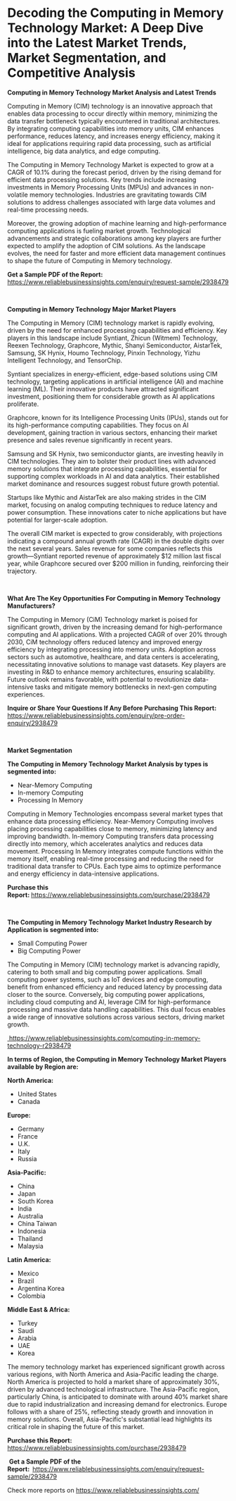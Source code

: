 <p><h1>Decoding the Computing in Memory Technology Market: A Deep Dive into the Latest Market Trends, Market Segmentation, and Competitive Analysis</h1></p><p><strong>Computing in Memory Technology Market Analysis and Latest Trends</strong></p>
<p><p>Computing in Memory (CIM) technology is an innovative approach that enables data processing to occur directly within memory, minimizing the data transfer bottleneck typically encountered in traditional architectures. By integrating computing capabilities into memory units, CIM enhances performance, reduces latency, and increases energy efficiency, making it ideal for applications requiring rapid data processing, such as artificial intelligence, big data analytics, and edge computing.</p><p>The Computing in Memory Technology Market is expected to grow at a CAGR of 10.1% during the forecast period, driven by the rising demand for efficient data processing solutions. Key trends include increasing investments in Memory Processing Units (MPUs) and advances in non-volatile memory technologies. Industries are gravitating towards CIM solutions to address challenges associated with large data volumes and real-time processing needs.</p><p>Moreover, the growing adoption of machine learning and high-performance computing applications is fueling market growth. Technological advancements and strategic collaborations among key players are further expected to amplify the adoption of CIM solutions. As the landscape evolves, the need for faster and more efficient data management continues to shape the future of Computing in Memory technology.</p></p>
<p><strong>Get a Sample PDF of the Report:&nbsp;</strong> <a href="https://www.reliablebusinessinsights.com/enquiry/request-sample/2938479?utm_campaign=3292&utm_medium=2&utm_source=Github&utm_content=ia&utm_term=15032025&utm_id=computing-in-memory-technology">https://www.reliablebusinessinsights.com/enquiry/request-sample/2938479</a></p>
<p>&nbsp;</p>
<p><strong>Computing in Memory Technology Major Market Players</strong></p>
<p><p>The Computing in Memory (CIM) technology market is rapidly evolving, driven by the need for enhanced processing capabilities and efficiency. Key players in this landscape include Syntiant, Zhicun (Witmem) Technology, Reexen Technology, Graphcore, Mythic, Shanyi Semiconductor, AistarTek, Samsung, SK Hynix, Houmo Technology, Pinxin Technology, Yizhu Intelligent Technology, and TensorChip.</p><p>Syntiant specializes in energy-efficient, edge-based solutions using CIM technology, targeting applications in artificial intelligence (AI) and machine learning (ML). Their innovative products have attracted significant investment, positioning them for considerable growth as AI applications proliferate.</p><p>Graphcore, known for its Intelligence Processing Units (IPUs), stands out for its high-performance computing capabilities. They focus on AI development, gaining traction in various sectors, enhancing their market presence and sales revenue significantly in recent years. </p><p>Samsung and SK Hynix, two semiconductor giants, are investing heavily in CIM technologies. They aim to bolster their product lines with advanced memory solutions that integrate processing capabilities, essential for supporting complex workloads in AI and data analytics. Their established market dominance and resources suggest robust future growth potential.</p><p>Startups like Mythic and AistarTek are also making strides in the CIM market, focusing on analog computing techniques to reduce latency and power consumption. These innovations cater to niche applications but have potential for larger-scale adoption.</p><p>The overall CIM market is expected to grow considerably, with projections indicating a compound annual growth rate (CAGR) in the double digits over the next several years. Sales revenue for some companies reflects this growth—Syntiant reported revenue of approximately $12 million last fiscal year, while Graphcore secured over $200 million in funding, reinforcing their trajectory.</p></p>
<p>&nbsp;</p>
<p><strong>What Are The Key Opportunities For Computing in Memory Technology Manufacturers?</strong></p>
<p><p>The Computing in Memory (CiM) Technology market is poised for significant growth, driven by the increasing demand for high-performance computing and AI applications. With a projected CAGR of over 20% through 2030, CiM technology offers reduced latency and improved energy efficiency by integrating processing into memory units. Adoption across sectors such as automotive, healthcare, and data centers is accelerating, necessitating innovative solutions to manage vast datasets. Key players are investing in R&D to enhance memory architectures, ensuring scalability. Future outlook remains favorable, with potential to revolutionize data-intensive tasks and mitigate memory bottlenecks in next-gen computing experiences.</p></p>
<p><strong>Inquire or Share Your Questions If Any Before Purchasing This Report:</strong> <a href="https://www.reliablebusinessinsights.com/enquiry/pre-order-enquiry/2938479?utm_campaign=3292&utm_medium=2&utm_source=Github&utm_content=ia&utm_term=15032025&utm_id=computing-in-memory-technology">https://www.reliablebusinessinsights.com/enquiry/pre-order-enquiry/2938479</a></p>
<p>&nbsp;</p>
<p><strong>Market Segmentation</strong></p>
<p><strong>The Computing in Memory Technology Market Analysis by types is segmented into:</strong></p>
<p><ul><li>Near-Memory Computing</li><li>In-memory Computing</li><li>Processing In Memory</li></ul></p>
<p><p>Computing in Memory Technologies encompass several market types that enhance data processing efficiency. Near-Memory Computing involves placing processing capabilities close to memory, minimizing latency and improving bandwidth. In-memory Computing transfers data processing directly into memory, which accelerates analytics and reduces data movement. Processing In Memory integrates compute functions within the memory itself, enabling real-time processing and reducing the need for traditional data transfer to CPUs. Each type aims to optimize performance and energy efficiency in data-intensive applications.</p></p>
<p><strong>Purchase this Report:&nbsp;</strong><a href="https://www.reliablebusinessinsights.com/purchase/2938479?utm_campaign=3292&utm_medium=2&utm_source=Github&utm_content=ia&utm_term=15032025&utm_id=computing-in-memory-technology">https://www.reliablebusinessinsights.com/purchase/2938479</a></p>
<p>&nbsp;</p>
<p><strong>The Computing in Memory Technology Market Industry Research by Application is segmented into:</strong></p>
<p><ul><li>Small Computing Power</li><li>Big Computing Power</li></ul></p>
<p><p>The Computing in Memory (CIM) technology market is advancing rapidly, catering to both small and big computing power applications. Small computing power systems, such as IoT devices and edge computing, benefit from enhanced efficiency and reduced latency by processing data closer to the source. Conversely, big computing power applications, including cloud computing and AI, leverage CIM for high-performance processing and massive data handling capabilities. This dual focus enables a wide range of innovative solutions across various sectors, driving market growth.</p></p>
<p><a href="https://www.reliablebusinessinsights.com/computing-in-memory-technology-r2938479?utm_campaign=3292&utm_medium=2&utm_source=Github&utm_content=ia&utm_term=15032025&utm_id=computing-in-memory-technology">&nbsp;https://www.reliablebusinessinsights.com/computing-in-memory-technology-r2938479</a></p>
<p><strong>In terms of Region, the Computing in Memory Technology Market Players available by Region are:</strong></p>
<p>
    <p> <strong> North America: </strong>
        <ul>
            <li>United States</li>
            <li>Canada</li>
        </ul>
        </p> 
    <p> <strong> Europe: </strong>
        <ul>
            <li>Germany</li>
            <li>France</li>
            <li>U.K.</li>
            <li>Italy</li>
            <li>Russia</li>
        </ul>
        </p> 
    <p> <strong> Asia-Pacific: </strong>
        <ul>
            <li>China</li>
            <li>Japan</li>
            <li>South Korea</li>
            <li>India</li>
            <li>Australia</li>
            <li>China Taiwan</li>
            <li>Indonesia</li>
            <li>Thailand</li>
            <li>Malaysia</li>
        </ul>
        </p> 
    <p> <strong> Latin America: </strong>
        <ul>
            <li>Mexico</li>
            <li>Brazil</li>
            <li>Argentina Korea</li>
            <li>Colombia</li>
        </ul>
        </p> 
    <p> <strong> Middle East & Africa: </strong>
        <ul>
            <li>Turkey</li>
            <li>Saudi</li>
            <li>Arabia</li>
            <li>UAE</li>
            <li>Korea</li>
        </ul>
    </p>
    </p>
<p><p>The memory technology market has experienced significant growth across various regions, with North America and Asia-Pacific leading the charge. North America is projected to hold a market share of approximately 30%, driven by advanced technological infrastructure. The Asia-Pacific region, particularly China, is anticipated to dominate with around 40% market share due to rapid industrialization and increasing demand for electronics. Europe follows with a share of 25%, reflecting steady growth and innovation in memory solutions. Overall, Asia-Pacific's substantial lead highlights its critical role in shaping the future of this market.</p></p>
<p><strong>Purchase this Report: </strong><a href="https://www.reliablebusinessinsights.com/purchase/2938479?utm_campaign=3292&utm_medium=2&utm_source=Github&utm_content=ia&utm_term=15032025&utm_id=computing-in-memory-technology">https://www.reliablebusinessinsights.com/purchase/2938479</a></p>
<p>&nbsp;<strong>Get a Sample PDF of the Report:&nbsp;&nbsp;</strong><a href="https://www.reliablebusinessinsights.com/enquiry/request-sample/2938479?utm_campaign=3292&utm_medium=2&utm_source=Github&utm_content=ia&utm_term=15032025&utm_id=computing-in-memory-technology">https://www.reliablebusinessinsights.com/enquiry/request-sample/2938479</a></p>
<p><strong></strong></p>
<p>Check more reports on <a href="https://www.reliablebusinessinsights.com/?utm_campaign=3292&utm_medium=2&utm_source=Github&utm_content=ia&utm_term=15032025&utm_id=computing-in-memory-technology">https://www.reliablebusinessinsights.com/</a></p>